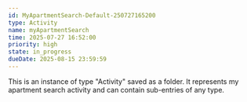 ```yaml
---
id: MyApartmentSearch-Default-250727165200
type: Activity
name: myApartmentSearch
time: 2025-07-27 16:52:00
priority: high
state: in_progress
dueDate: 2025-08-15 23:59:59
---
```


This is an instance of type "Activity" saved as a folder. It represents my apartment search activity and can contain sub-entries of any type.
